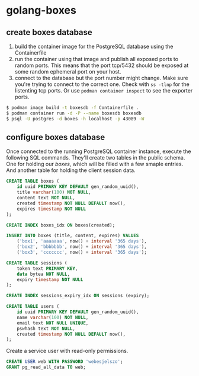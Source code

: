 # golang-boxes

## create boxes database

1. build the container image for the PostgreSQL database using the Containerfile
2. run the container using that image and publish all exposed ports to random ports. This means that the port tcp/5432 should be exposed at some random ephemeral port on your host.
3. connect to the database but the port number might change. Make sure you're trying to connect to the correct one. Check with `ss -tlnp` for the listenting tcp ports. Or use `podman container inspect` to see the exporter ports.

~~~bash
$ podman image build -t boxesdb -f Containerfile .
$ podman container run -d -P --name boxesdb boxesdb
$ psql -U postgres -d boxes -h localhost -p 43089 -W
~~~

## configure boxes database

Once connected to the running PostgreSQL container instance, execute the following SQL commands. They'll create two tables in the public schema. One for holding our _boxes_, which will be filled with a few smaple entries. And another table for holding the client session data.

~~~sql
CREATE TABLE boxes (
    id uuid PRIMARY KEY DEFAULT gen_random_uuid(),
    title varchar(100) NOT NULL,
    content text NOT NULL,
    created timestamp NOT NULL DEFAULT now(),
    expires timestamp NOT NULL
);

CREATE INDEX boxes_idx ON boxes(created);

INSERT INTO boxes (title, content, expires) VALUES 
    ('box1', 'aaaaaaa', now() + interval '365 days'),
    ('box2', 'bbbbbbb', now() + interval '365 days'),
    ('box3', 'ccccccc', now() + interval '365 days');

CREATE TABLE sessions (
	token text PRIMARY KEY,
	data bytea NOT NULL,
	expiry timestamp NOT NULL
);

CREATE INDEX sessions_expiry_idx ON sessions (expiry);

CREATE TABLE users (
    id uuid PRIMARY KEY DEFAULT gen_random_uuid(),
    name varchar(100) NOT NULL,
    email text NOT NULL UNIQUE,
    pswhash text NOT NULL, 
    created timestamp NOT NULL DEFAULT now(),
);
~~~

Create a service user with read-only permissions.

~~~sql
CREATE USER web WITH PASSWORD 'webesjelszo';
GRANT pg_read_all_data TO web;
~~~
